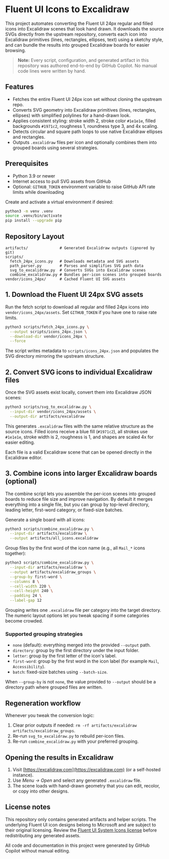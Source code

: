 # Fluent UI Icons to Excalidraw

This project automates converting the Fluent UI 24px regular and filled icons into Excalidraw scenes that look hand drawn. It downloads the source SVGs directly from the upstream repository, converts each icon into Excalidraw primitives (lines, rectangles, ellipses, text) using a sketchy style, and can bundle the results into grouped Excalidraw boards for easier browsing.

> **Note:** Every script, configuration, and generated artifact in this repository was authored end-to-end by GitHub Copilot. No manual code lines were written by hand.

## Features

- Fetches the entire Fluent UI 24px icon set without cloning the upstream repo.
- Converts SVG geometry into Excalidraw primitives (lines, rectangles, ellipses) with simplified polylines for a hand-drawn look.
- Applies consistent styling: stroke width 2, stroke color `#1e1e1e`, filled backgrounds `#1971c2`, roughness 1, roundness type 3, and 4x scaling.
- Detects circular and square path loops to use native Excalidraw ellipses and rectangles.
- Outputs `.excalidraw` files per icon and optionally combines them into grouped boards using several strategies.

## Prerequisites

- Python 3.9 or newer
- Internet access to pull SVG assets from GitHub
- Optional: `GITHUB_TOKEN` environment variable to raise GitHub API rate limits while downloading

Create and activate a virtual environment if desired:

```bash
python3 -m venv .venv
source .venv/bin/activate
pip install --upgrade pip
```

## Repository Layout

```
artifacts/              # Generated Excalidraw outputs (ignored by git)
scripts/
  fetch_24px_icons.py   # Downloads metadata and SVG assets
  path_parser.py        # Parses and simplifies SVG path data
  svg_to_excalidraw.py  # Converts SVGs into Excalidraw scenes
  combine_excalidraw.py # Bundles per-icon scenes into grouped boards
vendor/icons_24px/      # Cached Fluent UI SVG assets
```

## 1. Download the Fluent UI 24px SVG assets

Run the fetch script to download all regular and filled 24px icons into `vendor/icons_24px/assets`. Set `GITHUB_TOKEN` if you have one to raise rate limits.

```bash
python3 scripts/fetch_24px_icons.py \
  --output scripts/icons_24px.json \
  --download-dir vendor/icons_24px \
  --force
```

The script writes metadata to `scripts/icons_24px.json` and populates the SVG directory mirroring the upstream structure.

## 2. Convert SVG icons to individual Excalidraw files

Once the SVG assets exist locally, convert them into Excalidraw JSON scenes:

```bash
python3 scripts/svg_to_excalidraw.py \
  --input-dir vendor/icons_24px/assets \
  --output-dir artifacts/excalidraw
```

This generates `.excalidraw` files with the same relative structure as the source icons. Filled icons receive a blue fill (`#1971c2`), all strokes use `#1e1e1e`, stroke width is 2, roughness is 1, and shapes are scaled 4x for easier editing.

Each file is a valid Excalidraw scene that can be opened directly in the Excalidraw editor.

## 3. Combine icons into larger Excalidraw boards (optional)

The combine script lets you assemble the per-icon scenes into grouped boards to reduce file size and improve navigation. By default it merges everything into a single file, but you can group by top-level directory, leading letter, first-word category, or fixed-size batches.

Generate a single board with all icons:

```bash
python3 scripts/combine_excalidraw.py \
  --input-dir artifacts/excalidraw \
  --output artifacts/all_icons.excalidraw
```

Group files by the first word of the icon name (e.g., all `Mail_*` icons together):

```bash
python3 scripts/combine_excalidraw.py \
  --input-dir artifacts/excalidraw \
  --output artifacts/excalidraw_groups \
  --group-by first-word \
  --columns 8 \
  --cell-width 220 \
  --cell-height 240 \
  --padding 24 \
  --label-gap 12
```

Grouping writes one `.excalidraw` file per category into the target directory. The numeric layout options let you tweak spacing if some categories become crowded.

### Supported grouping strategies

- `none` (default): everything merged into the provided `--output` path.
- `directory`: group by the first directory under the input folder.
- `letter`: group by the first letter of the icon's label.
- `first-word`: group by the first word in the icon label (for example `Mail`, `Accessibility`).
- `batch`: fixed-size batches using `--batch-size`.

When `--group-by` is not `none`, the value provided to `--output` should be a directory path where grouped files are written.

## Regeneration workflow

Whenever you tweak the conversion logic:

1. Clear prior outputs if needed: `rm -rf artifacts/excalidraw artifacts/excalidraw_groups`.
2. Re-run `svg_to_excalidraw.py` to rebuild per-icon files.
3. Re-run `combine_excalidraw.py` with your preferred grouping.

## Opening the results in Excalidraw

1. Visit [https://excalidraw.com](https://excalidraw.com) (or a self-hosted instance).
2. Use *Menu → Open* and select any generated `.excalidraw` file.
3. The scene loads with hand-drawn geometry that you can edit, recolor, or copy into other designs.

## License notes

This repository only contains generated artifacts and helper scripts. The underlying Fluent UI icon designs belong to Microsoft and are subject to their original licensing. Review the [Fluent UI System Icons license](https://github.com/microsoft/fluentui-system-icons) before redistributing any generated assets.

All code and documentation in this project were generated by GitHub Copilot without manual editing.
